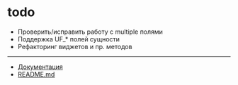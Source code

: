 # todo

- Проверить/исправить работу с multiple полями
- Поддержка UF_* полей сущности
- Рефакторинг виджетов и пр. методов
____

- [Документация](instruction.md)
- [README.md](../README.md)
